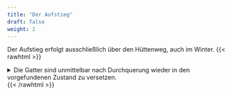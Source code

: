 ```yaml
---
title: "Der Aufstieg"
draft: false
weight: 2
---
```

Der Aufstieg erfolgt ausschließlich über den Hüttenweg, auch im Winter. 
{{< rawhtml >}}
<details>
  <summary>Die Gatter sind unmittelbar nach Durchquerung wieder in den vorgefundenen Zustand zu versetzen.</summary>
{{< /rawhtml >}}

![Gatter an der Straße](/img/gatter-str.jpg)
![Gatter am Hang](/img/gatter-am-hang.jpg)

{{< rawhtml >}}
</details>
{{< /rawhtml >}}
